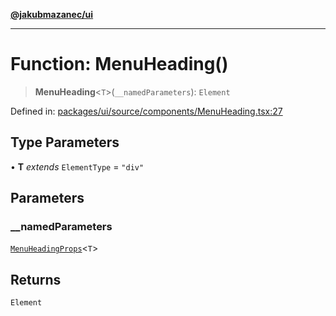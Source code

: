 [**@jakubmazanec/ui**](../README.md)

---

# Function: MenuHeading()

> **MenuHeading**\<`T`\>(`__namedParameters`): `Element`

Defined in:
[packages/ui/source/components/MenuHeading.tsx:27](https://github.com/jakubmazanec/tools/blob/76a9140b954a789a6120dd2126b179ec0180d7e9/packages/ui/source/components/MenuHeading.tsx#L27)

## Type Parameters

• **T** _extends_ `ElementType` = `"div"`

## Parameters

### \_\_namedParameters

[`MenuHeadingProps`](../type-aliases/MenuHeadingProps.md)\<`T`\>

## Returns

`Element`
